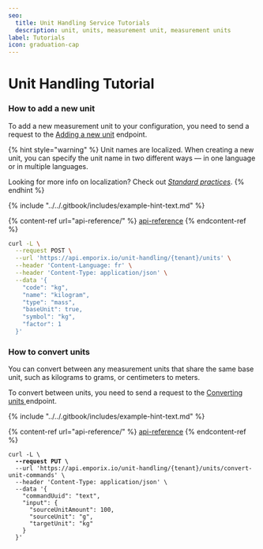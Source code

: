 ```yaml
---
seo:
  title: Unit Handling Service Tutorials
  description: unit, units, measurement unit, measurement units
label: Tutorials
icon: graduation-cap
---
```


# Unit Handling Tutorial

### How to add a new unit

To add a new measurement unit to your configuration, you need to send a request to the [Adding a new unit](https://developer.emporix.io/api-references/api-guides-and-references/configuration/unit-handling-service/api-reference/unit-management#post-unit-handling-tenant-units) endpoint.

{% hint style="warning" %}
Unit names are localized. When creating a new unit, you can specify the unit name in two different ways — in one language or in multiple languages.

Looking for more info on localization? Check out [_Standard practices_](../../standard-practices/translations.md).
{% endhint %}

{% include "../../.gitbook/includes/example-hint-text.md" %}

{% content-ref url="api-reference/" %}
[api-reference](api-reference/)
{% endcontent-ref %}

```bash
curl -L \
  --request POST \
  --url 'https://api.emporix.io/unit-handling/{tenant}/units' \
  --header 'Content-Language: fr' \
  --header 'Content-Type: application/json' \
  --data '{
    "code": "kg",
    "name": "kilogram",
    "type": "mass",
    "baseUnit": true,
    "symbol": "kg",
    "factor": 1
  }'
```

### How to convert units

You can convert between any measurement units that share the same base unit, such as kilograms to grams, or centimeters to meters.

To convert between units, you need to send a request to the [Converting units ](https://developer.emporix.io/api-references/api-guides-and-references/~/changes/115/api-guides-and-references/configuration/unit-handling-service/api-reference/unit-conversion)endpoint.

{% include "../../.gitbook/includes/example-hint-text.md" %}

{% content-ref url="api-reference/" %}
[api-reference](api-reference/)
{% endcontent-ref %}

<pre class="language-bash"><code class="lang-bash">curl -L \
<strong>  --request PUT \
</strong>  --url 'https://api.emporix.io/unit-handling/{tenant}/units/convert-unit-commands' \
  --header 'Content-Type: application/json' \
  --data '{
    "commandUuid": "text",
    "input": {
      "sourceUnitAmount": 100,
      "sourceUnit": "g",
      "targetUnit": "kg"
    }
  }'
</code></pre>
